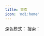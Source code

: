 ```yaml
---
title: 首页
icon: 'mdi:home'
---
```


深色模式：<ColorModeSwitch/>
搜索：<SearchBox/>
<script setup>
import { ColorModeSwitch } from "vuepress-theme-hope/client";
import {SearchBox} from "@vuepress/plugin-search/client";
</script>


